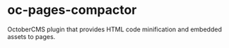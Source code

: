 # oc-pages-compactor
OctoberCMS plugin that provides HTML code minification and embedded assets to pages.
